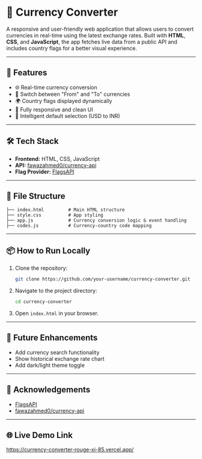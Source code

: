 # 💱 Currency Converter

A responsive and user-friendly web application that allows users to convert currencies in real-time using the latest exchange rates. Built with **HTML**, **CSS**, and **JavaScript**, the app fetches live data from a public API and includes country flags for a better visual experience.

---

## 🚀 Features

- 🌐 Real-time currency conversion
- 🔁 Switch between "From" and "To" currencies
- 🌍 Country flags displayed dynamically
- 📱 Fully responsive and clean UI
- 🧠 Intelligent default selection (USD to INR)

---

## 🛠️ Tech Stack

- **Frontend:** HTML, CSS, JavaScript
- **API:** [fawazahmed0/currency-api](https://github.com/fawazahmed0/currency-api)
- **Flag Provider:** [FlagsAPI](https://flagsapi.com/)

---



## 🧩 File Structure

```
├── index.html         # Main HTML structure
├── style.css          # App styling
├── app.js             # Currency conversion logic & event handling
├── codes.js           # Currency-country code mapping
```

---

## 📦 How to Run Locally

1. Clone the repository:
   ```bash
   git clone https://github.com/your-username/currency-converter.git
   ```

2. Navigate to the project directory:
   ```bash
   cd currency-converter
   ```

3. Open `index.html` in your browser.

---

## 📌 Future Enhancements

- Add currency search functionality
- Show historical exchange rate chart
- Add dark/light theme toggle

---

## 🙌 Acknowledgements

- [FlagsAPI](https://flagsapi.com/)
- [fawazahmed0/currency-api](https://github.com/fawazahmed0/currency-api)

---

## 🌐 Live Demo Link
https://currency-converter-rouge-xi-85.vercel.app/

